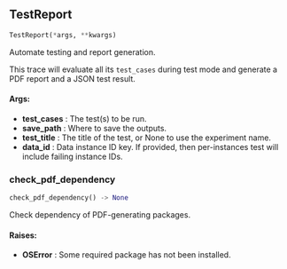 ## TestReport
```python
TestReport(*args, **kwargs)
```
Automate testing and report generation.

This trace will evaluate all its `test_cases` during test mode and generate a PDF report and a JSON test result.


#### Args:

* **test_cases** :  The test(s) to be run.
* **save_path** :  Where to save the outputs.
* **test_title** :  The title of the test, or None to use the experiment name.
* **data_id** :  Data instance ID key. If provided, then per-instances test will include failing instance IDs.

### check_pdf_dependency
```python
check_pdf_dependency() -> None
```
Check dependency of PDF-generating packages.


#### Raises:

* **OSError** :  Some required package has not been installed.
